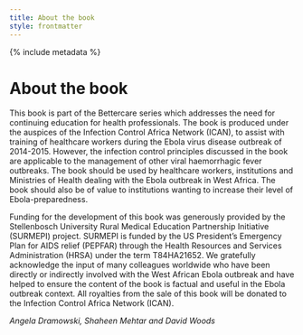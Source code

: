 ```yaml
---
title: About the book
style: frontmatter
---
```


{% include metadata %}

# About the book

This book is part of the Bettercare series which addresses the need for continuing education for health professionals. The book is produced under the auspices of the Infection Control Africa Network (ICAN), to assist with training of healthcare workers during the Ebola virus disease outbreak of 2014-2015. However, the infection control principles discussed in the book are applicable to the management of other viral haemorrhagic fever outbreaks. The book should be used by healthcare workers, institutions and Ministries of Health dealing with the Ebola outbreak in West Africa. The book should also be of value to institutions wanting to increase their level of Ebola-preparedness.

Funding for the development of this book was generously provided by the Stellenbosch University Rural Medical Education Partnership Initiative (SURMEPI) project. SURMEPI is funded by the US President’s Emergency Plan for AIDS relief (PEPFAR) through the Health Resources and Services Administration (HRSA) under the term T84HA21652. We gratefully acknowledge the input of many colleagues worldwide who have been directly or indirectly involved with the West African Ebola outbreak and have helped to ensure the content of the book is factual and useful in the Ebola outbreak context. All royalties from the sale of this book will be donated to the Infection Control Africa Network (ICAN). 

*Angela Dramowski, Shaheen Mehtar and David Woods*